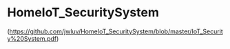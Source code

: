 # HomeIoT_SecuritySystem

(https://github.com/jwluv/HomeIoT_SecuritySystem/blob/master/IoT_Security%20System.pdf)
